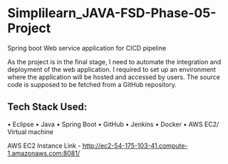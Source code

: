 # Simplilearn_JAVA-FSD-Phase-05-Project
Spring boot Web service application for CICD pipeline

As the project is in the final stage, I need to automate the integration and deployment of the web application. I required to set up an environment where the application will be hosted and accessed by users. The source code is supposed to be fetched from a GitHub repository.

## Tech Stack Used: 
•	Eclipse
•	Java
•	Spring Boot
•	GitHub
•	Jenkins
•	Docker
•	AWS EC2/ Virtual machine

AWS EC2 Instance Link - http://ec2-54-175-103-41.compute-1.amazonaws.com:8081/ 

